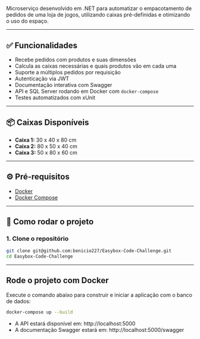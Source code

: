 # 

Microserviço desenvolvido em .NET para automatizar o empacotamento de pedidos de uma loja de jogos, utilizando caixas pré-definidas e otimizando o uso do espaço.

---

## ✅ Funcionalidades

- Recebe pedidos com produtos e suas dimensões
- Calcula as caixas necessárias e quais produtos vão em cada uma
- Suporte a múltiplos pedidos por requisição
- Autenticação via JWT
- Documentação interativa com Swagger
- API e SQL Server rodando em Docker com `docker-compose`
- Testes automatizados com xUnit

---

## 📦 Caixas Disponíveis

- **Caixa 1:** 30 x 40 x 80 cm  
- **Caixa 2:** 80 x 50 x 40 cm  
- **Caixa 3:** 50 x 80 x 60 cm

---

## ⚙️ Pré-requisitos

- [Docker](https://www.docker.com/)
- [Docker Compose](https://docs.docker.com/compose/)

---

## 🚀 Como rodar o projeto

### 1. Clone o repositório

```bash
git clone git@github.com:benicio227/Easybox-Code-Challenge.git
cd Easybox-Code-Challenge
```

---

## Rode o projeto com Docker
Execute o comando abaixo para construir e iniciar a aplicação com o banco de dados:
```bash
docker-compose up --build
```
- A API estará disponível em: http://localhost:5000
- A documentação Swagger estará em: http://localhost:5000/swagger
